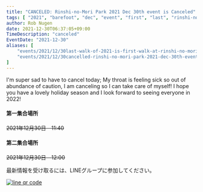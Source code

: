 ```yaml
---
title: "CANCELED: Rinshi-no-Mori Park 2021 Dec 30th event is Canceled"
tags: [ "2021", "barefoot", "dec", "event", "first", "last", "rinshi-no-mori", "walk", "canceled" ]
author: Rob Nugen
date: 2021-12-30T06:37:05+09:00
TimeDescription: "canceled"
EventDate: "2021-12-30"
aliases: [
    "events/2021/12/30last-walk-of-2021-is-first-walk-at-rinshi-no-mori-park",
    "events/2021/12/30cancelled-rinshi-no-mori-park-2021-dec-30th-event-is-canceled",
]
---
```


I'm super sad to have to cancel today; My throat is feeling sick
so out of abundance of caution, I am canceling so I can take care of myself!
I hope you have a lovely holiday season and
I look forward to seeing everyone in 2022!

#### 第一集合場所

~~2021年12月30日　11:40~~


#### 第二集合場所

~~2021年12月30日　12:00~~


最新情報を受け取るには、LINEグループに参加してください。

[![line qr code](//b.robnugen.com/blog/2021/thumbs/2021_sep_25_rob_line_qr_code_text_walk_and_talk.jpg)](//b.robnugen.com/blog/2021/2021_sep_25_rob_line_qr_code_text_walk_and_talk.jpg)
